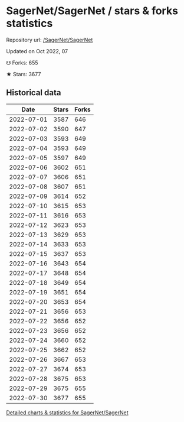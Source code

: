 # SagerNet/SagerNet / stars & forks statistics

Repository url: [/SagerNet/SagerNet](https://github.com/SagerNet/SagerNet)

Updated on Oct 2022, 07

☋ Forks: 655

★ Stars: 3677

## Historical data
| Date | Stars | Forks |
|------|-------|-------|
| 2022-07-01 | 3587 | 646 | 
| 2022-07-02 | 3590 | 647 | 
| 2022-07-03 | 3593 | 649 | 
| 2022-07-04 | 3593 | 649 | 
| 2022-07-05 | 3597 | 649 | 
| 2022-07-06 | 3602 | 651 | 
| 2022-07-07 | 3606 | 651 | 
| 2022-07-08 | 3607 | 651 | 
| 2022-07-09 | 3614 | 652 | 
| 2022-07-10 | 3615 | 653 | 
| 2022-07-11 | 3616 | 653 | 
| 2022-07-12 | 3623 | 653 | 
| 2022-07-13 | 3629 | 653 | 
| 2022-07-14 | 3633 | 653 | 
| 2022-07-15 | 3637 | 653 | 
| 2022-07-16 | 3643 | 654 | 
| 2022-07-17 | 3648 | 654 | 
| 2022-07-18 | 3649 | 654 | 
| 2022-07-19 | 3651 | 654 | 
| 2022-07-20 | 3653 | 654 | 
| 2022-07-21 | 3656 | 653 | 
| 2022-07-22 | 3656 | 652 | 
| 2022-07-23 | 3656 | 652 | 
| 2022-07-24 | 3660 | 652 | 
| 2022-07-25 | 3662 | 652 | 
| 2022-07-26 | 3667 | 653 | 
| 2022-07-27 | 3674 | 653 | 
| 2022-07-28 | 3675 | 653 | 
| 2022-07-29 | 3675 | 655 | 
| 2022-07-30 | 3677 | 655 | 


[Detailed charts & statistics for SagerNet/SagerNet](https://reviewgithub.com/rep/SagerNet/SagerNet)
